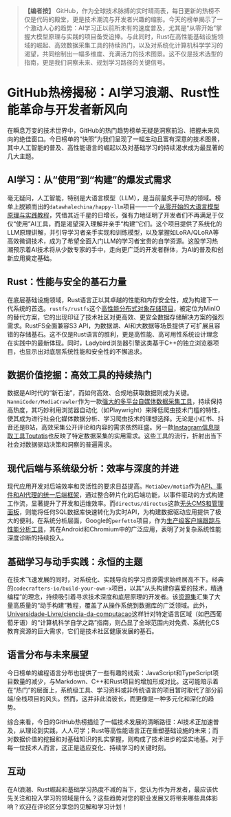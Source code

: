 > **【编者按】**
> GitHub，作为全球技术脉搏的实时晴雨表，每日更新的热榜不仅是代码的殿堂，更是技术潮流与开发者兴趣的缩影。今天的榜单揭示了一个激动人心的趋势：AI学习正以前所未有的速度普及，尤其是“从零开始”掌握大模型原理与实践的项目备受追捧。与此同时，Rust在高性能基础设施领域的崛起、高效数据采集工具的持续热门，以及对系统化计算机科学学习的渴望，共同绘制出一幅多维度、充满活力的技术图景。这不仅是技术选型的指南，更是我们洞察未来、规划学习路径的关键信号。

# GitHub热榜揭秘：AI学习浪潮、Rust性能革命与开发者新风向

在瞬息万变的技术世界中，GitHub的热门趋势榜单无疑是洞察前沿、把握未来风向的绝佳窗口。今日榜单的“快照”为我们呈现了一幅生动且富有深意的技术图景，其中人工智能的普及、高性能语言的崛起以及对基础学习的持续渴求成为最显著的几大主题。

## **AI学习：从“使用”到“构建”的爆发式需求**

毫无疑问，人工智能，特别是大语言模型（LLM），是当前最炙手可热的领域。榜单上脱颖而出的`datawhalechina/happy-llm`项目——一个[从零开始的大语言模型原理与实践教程](https://github.com/datawhalechina/happy-llm)，凭借其近千星的日增长，强有力地证明了开发者们不再满足于仅仅“使用”AI工具，而是渴望深入理解并亲手“构建”它们。这个项目提供了系统化的LLM原理讲解，并引导学习者亲手实现和训练模型，以及掌握如LoRA/QLoRA等高效微调技术，成为了希望全面入门LLM的学习者宝贵的自学资源。这股学习热潮预示着AI技术将从少数专家的手中，走向更广泛的开发者群体，为AI的普及和创新应用奠定基础。

## **Rust：性能与安全的基石力量**

在底层基础设施领域，Rust语言正以其卓越的性能和内存安全性，成为构建下一代系统的首选。`rustfs/rustfs`这个[高性能分布式对象存储项目](https://github.com/rustfs/rustfs)，被定位为MinIO的替代方案，它的出现印证了技术社区对更高效、更安全数据存储解决方案的强烈需求。RustFS全面兼容S3 API，为数据湖、AI和大数据等场景提供了可扩展且容错的存储基石。这不仅是Rust语言的胜利，更是高性能、高可用性系统设计理念在实践中的最新体现。同时，Ladybird浏览器引擎这类基于C++的独立浏览器项目，也显示出对底层系统性能和安全性的不懈追求。

## **数据价值挖掘：高效工具的持续热门**

数据是AI时代的“新石油”，而如何高效、合规地获取数据则成为关键。`NanmiCoder/MediaCrawler`作为一款[强大的多平台自媒体数据采集工具](https://github.com/NanmiCoder/MediaCrawler)，持续保持高热度，其巧妙利用浏览器自动化（如Playwright）来降低爬虫技术门槛的特性，使其成为进行社会化媒体数据分析、学习爬虫技术的理想选择。无论是小红书、抖音还是B站，高效采集公开评论和内容的需求依然旺盛。另一款[Instagram信息提取工具Toutatis](https://github.com/megadose/toutatis)也反映了特定数据采集的实用需求。这些工具的流行，折射出当下社会对数据驱动决策和洞察的普遍需求。

## **现代后端与系统级分析：效率与深度的并进**

现代应用开发对后端效率和灵活性的要求日益提高。`MotiaDev/motia`作为[API、事件和AI代理的统一后端框架](https://github.com/MotiaDev/motia)，通过整合碎片化的后端功能，以事件驱动的方式构建工作流，显著提升了开发和运维效率。而`directus/directus`这款[无头CMS和管理面板](https://github.com/directus/directus)，则能将任何SQL数据库快速转化为实时API，为构建数据驱动应用提供了极大的便利。在系统分析层面，Google的`perfetto`项目，作为[生产级客户端跟踪与性能分析工具](https://github.com/google/perfetto)，其在Android和Chromium中的广泛应用，表明了对复杂系统性能深度诊断的持续投入。

## **基础学习与动手实践：永恒的主题**

在技术飞速发展的同时，对系统化、实践导向的学习资源需求始终居高不下。经典的`codecrafters-io/build-your-own-x`项目，以其“从头构建你喜爱的技术，精通编程”的理念，持续吸引着寻求技术深度和底层原理的开发者。该[资源集](https://github.com/codecrafters-io/build-your-own-x)汇集了大量高质量的“动手构建”教程，覆盖了从操作系统到数据库的广泛领域。此外，[Universidade-Livre/ciencia-da-computacao](https://github.com/Universidade-Livre/ciencia-da-computacao)这样针对特定语言区域（如巴西葡萄牙语）的“计算机科学自学之路”指南，则凸显了全球范围内对免费、系统化CS教育资源的巨大需求，它们是技术社区健康发展的基石。

## **语言分布与未来展望**

今日榜单的编程语言分布也提供了一些有趣的线索：JavaScript和TypeScript项目数量的减少，与Markdown、C++和Rust项目的增加形成对比。这可能暗示着在“热门”的层面上，系统级工具、学习资料或非传统语言的项目暂时取代了部分前端/全栈项目的风头。然而，这并非此消彼长，而更像是一种多元化和深化的趋势。

综合来看，今日的GitHub热榜描绘了一幅技术发展的清晰路径：AI技术正加速普及，从理论到实践，人人可学；Rust等高性能语言正在重塑基础设施的未来；而对数据价值的挖掘和对基础知识的扎实掌握，则构成了技术进步的坚实地基。对于每一位技术人而言，这正是适应变化、持续学习的关键时刻。


## **互动**

在AI浪潮、Rust崛起和基础学习热度不减的当下，您认为作为开发者，最应该优先关注和投入学习的领域是什么？这些趋势对您的职业发展又将带来哪些具体影响？欢迎在评论区分享您的见解和学习计划！

